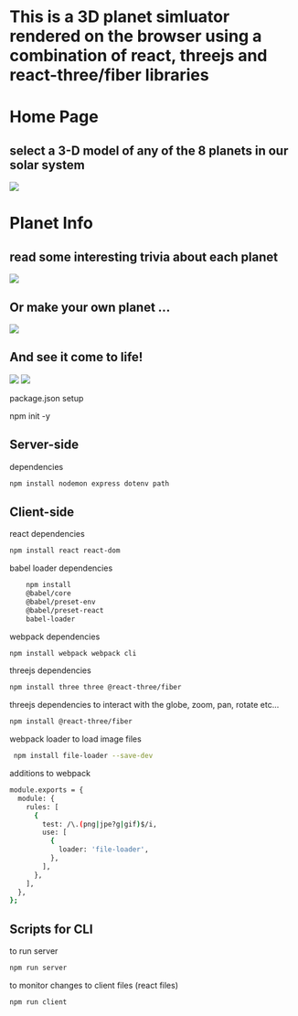 #  This is a 3D planet simluator rendered on the browser using a combination of react, threejs and react-three/fiber libraries

# Home Page

## select a 3-D model of any of the 8 planets in our solar system

<img src ='https://res.cloudinary.com/darp0mj9i/image/upload/v1661969805/samples/planet_thumbnails/textures/Screen_Shot_2022-08-31_at_13.13.13_tq2fe7.jpg'/>

# Planet Info

## read some interesting trivia about each planet

<img src ='https://res.cloudinary.com/darp0mj9i/image/upload/v1661969855/samples/planet_thumbnails/textures/Screen_Shot_2022-08-31_at_13.17.18_my3adj.jpg'/>

## Or make your own planet ...

<img src ='https://res.cloudinary.com/darp0mj9i/image/upload/v1661969808/samples/planet_thumbnails/textures/Screen_Shot_2022-08-31_at_13.13.39_czamdj.jpg'/>

## And see it come to life!

<img src ='https://res.cloudinary.com/darp0mj9i/image/upload/v1661969799/samples/planet_thumbnails/textures/Screen_Shot_2022-08-31_at_13.13.00_vye4ql.jpg'/>

<img src='https://res.cloudinary.com/darp0mj9i/image/upload/v1661970399/samples/planet_thumbnails/textures/Screen_Shot_2022-08-31_at_13.25.36_f3p24f.jpg'/>

package.json setup

  npm init -y

## Server-side

dependencies
```sh
npm install nodemon express dotenv path
```

## Client-side
react dependencies

```sh
npm install react react-dom
```

babel loader dependencies

```sh
    npm install
    @babel/core
    @babel/preset-env
    @babel/preset-react
    babel-loader
```

webpack dependencies
```sh
npm install webpack webpack cli
```
threejs dependencies

```sh
npm install three three @react-three/fiber
```

threejs dependencies to interact with the globe, zoom, pan, rotate etc...
```sh
npm install @react-three/fiber
```

webpack loader to load image files

```sh
 npm install file-loader --save-dev
 ```

additions to webpack

```sh
module.exports = {
  module: {
    rules: [
      {
        test: /\.(png|jpe?g|gif)$/i,
        use: [
          {
            loader: 'file-loader',
          },
        ],
      },
    ],
  },
};
```
## Scripts for CLI

to run server

```sh
npm run server
```
to monitor changes to client files (react files)

```sh
npm run client
```
